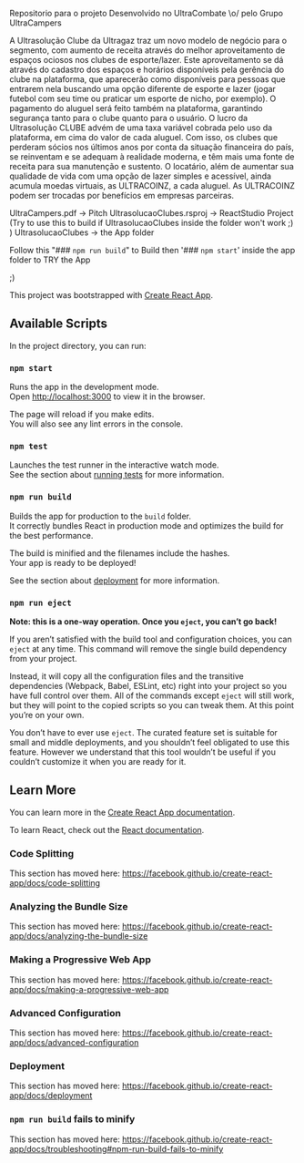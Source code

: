 

Repositorio para o projeto Desenvolvido no UltraCombate \o/ pelo Grupo UltraCampers


A Ultrasolução Clube da Ultragaz traz um novo modelo de negócio para o segmento, com aumento de receita através do melhor aproveitamento de espaços ociosos nos clubes de esporte/lazer. Este aproveitamento se dá através do cadastro dos espaços e horários disponíveis pela gerência do clube na plataforma, que aparecerão como disponíveis para pessoas que entrarem nela buscando uma opção diferente de esporte e lazer (jogar futebol com seu time ou praticar um esporte de nicho, por exemplo). O pagamento do aluguel será feito também na plataforma, garantindo segurança tanto para o clube quanto para o usuário.
O lucro da Ultrasolução CLUBE advém de uma taxa variável cobrada pelo uso da plataforma, em cima do valor de cada aluguel.
Com isso, os clubes que perderam sócios nos últimos anos por conta da situação financeira do país, se reinventam e se adequam à realidade moderna, e têm mais uma fonte de receita para sua manutenção e sustento.
O locatário, além de aumentar sua qualidade de vida com uma opção de lazer simples e acessível, ainda acumula moedas virtuais, as ULTRACOINZ, a cada aluguel. As ULTRACOINZ podem ser trocadas por benefícios em empresas parceiras.


UltraCampers.pdf -> Pitch
UltrasolucaoClubes.rsproj -> ReactStudio Project (Try to use this to build if UltrasolucaoClubes inside the folder won't work ;) ) 
UltrasolucaoClubes -> the App folder


Follow this "### `npm run build`" to Build then '### `npm start`' inside the app folder to TRY the App

;)


This project was bootstrapped with [Create React App](https://github.com/facebook/create-react-app).

## Available Scripts

In the project directory, you can run:

### `npm start`

Runs the app in the development mode.<br>
Open [http://localhost:3000](http://localhost:3000) to view it in the browser.

The page will reload if you make edits.<br>
You will also see any lint errors in the console.

### `npm test`

Launches the test runner in the interactive watch mode.<br>
See the section about [running tests](https://facebook.github.io/create-react-app/docs/running-tests) for more information.

### `npm run build`

Builds the app for production to the `build` folder.<br>
It correctly bundles React in production mode and optimizes the build for the best performance.

The build is minified and the filenames include the hashes.<br>
Your app is ready to be deployed!

See the section about [deployment](https://facebook.github.io/create-react-app/docs/deployment) for more information.

### `npm run eject`

**Note: this is a one-way operation. Once you `eject`, you can’t go back!**

If you aren’t satisfied with the build tool and configuration choices, you can `eject` at any time. This command will remove the single build dependency from your project.

Instead, it will copy all the configuration files and the transitive dependencies (Webpack, Babel, ESLint, etc) right into your project so you have full control over them. All of the commands except `eject` will still work, but they will point to the copied scripts so you can tweak them. At this point you’re on your own.

You don’t have to ever use `eject`. The curated feature set is suitable for small and middle deployments, and you shouldn’t feel obligated to use this feature. However we understand that this tool wouldn’t be useful if you couldn’t customize it when you are ready for it.

## Learn More

You can learn more in the [Create React App documentation](https://facebook.github.io/create-react-app/docs/getting-started).

To learn React, check out the [React documentation](https://reactjs.org/).

### Code Splitting

This section has moved here: https://facebook.github.io/create-react-app/docs/code-splitting

### Analyzing the Bundle Size

This section has moved here: https://facebook.github.io/create-react-app/docs/analyzing-the-bundle-size

### Making a Progressive Web App

This section has moved here: https://facebook.github.io/create-react-app/docs/making-a-progressive-web-app

### Advanced Configuration

This section has moved here: https://facebook.github.io/create-react-app/docs/advanced-configuration

### Deployment

This section has moved here: https://facebook.github.io/create-react-app/docs/deployment

### `npm run build` fails to minify

This section has moved here: https://facebook.github.io/create-react-app/docs/troubleshooting#npm-run-build-fails-to-minify
